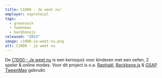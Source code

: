 ```yaml
---
title: C1000 - Je weet nu!
employer: noprotocol
tags:
  - greensock
  - tweenmax
  - backbonejs
released: "2013"
image: c1000-je-weet-nu.png
alt: C1000 - je weet nu
---
```


De [C1000 - Je weet nu](http://www.jeweetnu.nl/) is een kenisquiz voor kinderen met een oefen, 2 speler & online modes. Voor dit project is o.a. [Raphaël](http://raphaeljs.com/), [Backbone.js](http://backbonejs.com/) & [GSAP TweenMax](http://www.greensock.com/gsap-js/) gebruikt.

